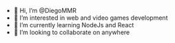 - 👋 Hi, I’m @DiegoMMR
- 👀 I’m interested in web and video games development
- 🌱 I’m currently learning NodeJs and React
- 💞️ I’m looking to collaborate on anywhere

<!---
- 📫 How to reach me ...
DiegoMMR/DiegoMMR is a ✨ special ✨ repository because its `README.md` (this file) appears on your GitHub profile.
You can click the Preview link to take a look at your changes.
--->
